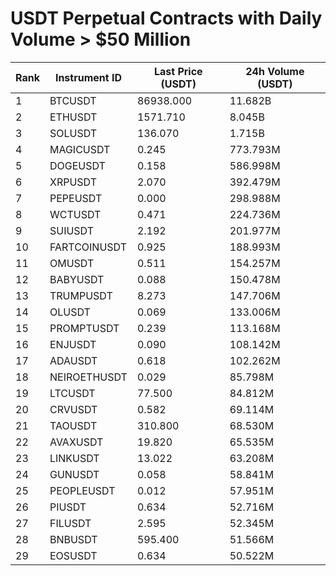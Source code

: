 # USDT Perpetual Contracts with Daily Volume > $50 Million

| Rank | Instrument ID | Last Price (USDT) | 24h Volume (USDT) |
|------|---------------|-------------------|-------------------|
| 1 | BTCUSDT | 86938.000 | 11.682B |
| 2 | ETHUSDT | 1571.710 | 8.045B |
| 3 | SOLUSDT | 136.070 | 1.715B |
| 4 | MAGICUSDT | 0.245 | 773.793M |
| 5 | DOGEUSDT | 0.158 | 586.998M |
| 6 | XRPUSDT | 2.070 | 392.479M |
| 7 | PEPEUSDT | 0.000 | 298.988M |
| 8 | WCTUSDT | 0.471 | 224.736M |
| 9 | SUIUSDT | 2.192 | 201.977M |
| 10 | FARTCOINUSDT | 0.925 | 188.993M |
| 11 | OMUSDT | 0.511 | 154.257M |
| 12 | BABYUSDT | 0.088 | 150.478M |
| 13 | TRUMPUSDT | 8.273 | 147.706M |
| 14 | OLUSDT | 0.069 | 133.006M |
| 15 | PROMPTUSDT | 0.239 | 113.168M |
| 16 | ENJUSDT | 0.090 | 108.142M |
| 17 | ADAUSDT | 0.618 | 102.262M |
| 18 | NEIROETHUSDT | 0.029 | 85.798M |
| 19 | LTCUSDT | 77.500 | 84.812M |
| 20 | CRVUSDT | 0.582 | 69.114M |
| 21 | TAOUSDT | 310.800 | 68.530M |
| 22 | AVAXUSDT | 19.820 | 65.535M |
| 23 | LINKUSDT | 13.022 | 63.208M |
| 24 | GUNUSDT | 0.058 | 58.841M |
| 25 | PEOPLEUSDT | 0.012 | 57.951M |
| 26 | PIUSDT | 0.634 | 52.716M |
| 27 | FILUSDT | 2.595 | 52.345M |
| 28 | BNBUSDT | 595.400 | 51.566M |
| 29 | EOSUSDT | 0.634 | 50.522M |
